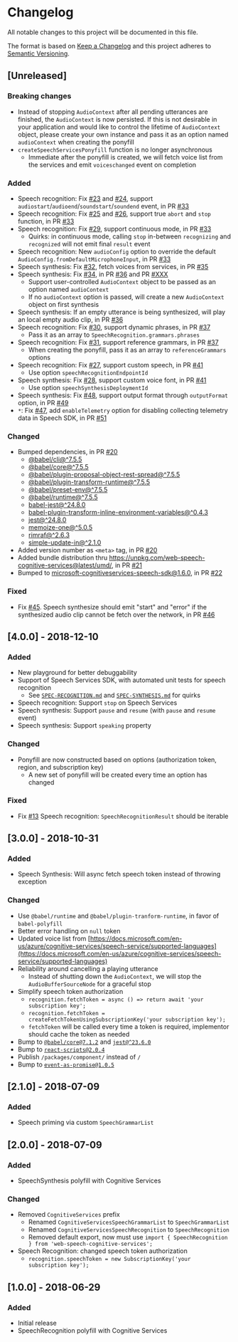 # Changelog
All notable changes to this project will be documented in this file.

The format is based on [Keep a Changelog](http://keepachangelog.com/en/1.0.0/)
and this project adheres to [Semantic Versioning](http://semver.org/spec/v2.0.0.html).

## [Unreleased]

### Breaking changes

- Instead of stopping `AudioContext` after all pending utterances are finished, the `AudioContext` is now persisted. If this is not desirable in your application and would like to control the lifetime of `AudioContext` object, please create your own instance and pass it as an option named `audioContext` when creating the ponyfill
- `createSpeechServicesPonyfill` function is no longer asynchronous
   - Immediate after the ponyfill is created, we will fetch voice list from the services and emit `voiceschanged` event on completion

### Added

- Speech recognition: Fix [#23](https://github.com/compulim/web-speech-cognitive-services/issues/23) and [#24](https://github.com/compulim/web-speech-cognitive-services/issues/24), support `audiostart`/`audioend`/`soundstart`/`soundend` event, in PR [#33](https://github.com/compulim/web-speech-cognitive-services/pull/33)
- Speech recognition: Fix [#25](https://github.com/compulim/web-speech-cognitive-services/issues/25) and [#26](https://github.com/compulim/web-speech-cognitive-services/issues/26), support true `abort` and `stop` function, in PR [#33](https://github.com/compulim/web-speech-cognitive-services/pull/33)
- Speech recognition: Fix [#29](https://github.com/compulim/web-speech-cognitive-services/issues/29), support continuous mode, in PR [#33](https://github.com/compulim/web-speech-cognitive-services/pull/33)
   - Quirks: in continuous mode, calling `stop` in-between `recognizing` and `recognized` will not emit final `result` event
- Speech recognition: New `audioConfig` option to override the default `AudioConfig.fromDefaultMicrophoneInput`, in PR [#33](https://github.com/compulim/web-speech-cognitive-services/pull/33)
- Speech synthesis: Fix [#32](https://github.com/compulim/web-speech-cognitive-services/issues/32), fetch voices from services, in PR [#35](https://github.com/compulim/web-speech-cognitive-services/pull/35)
- Speech synthesis: Fix [#34](https://github.com/compulim/web-speech-cognitive-services/issues/34), in PR [#36](https://github.com/compulim/web-speech-cognitive-services/pull/36) and PR [#XXX](https://github.com/compulim/web-speech-cognitive-services/pull/XXX)
   - Support user-controlled `AudioContext` object to be passed as an option named `audioContext`
   - If no `audioContext` option is passed, will create a new `AudioContext` object on first synthesis
- Speech synthesis: If an empty utterance is being synthesized, will play an local empty audio clip, in PR [#36](https://github.com/compulim/web-speech-cognitive-services/pull/36)
- Speech recognition: Fix [#30](https://github.com/compulim/web-speech-cognitive-services/issues/30), support dynamic phrases, in PR [#37](https://github.com/compulim/web-speech-cognitive-services/pull/37)
   - Pass it as an array to `SpeechRecognition.grammars.phrases`
- Speech recognition: Fix [#31](https://github.com/compulim/web-speech-cognitive-services/issues/31), support reference grammars, in PR [#37](https://github.com/compulim/web-speech-cognitive-services/pull/37)
   - When creating the ponyfill, pass it as an array to `referenceGrammars` options
- Speech recognition: Fix [#27](https://github.com/compulim/web-speech-cognitive-services/issues/27), support custom speech, in PR [#41](https://github.com/compulim/web-speech-cognitive-services/pull/41)
   - Use option `speechRecognitionEndpointId`
- Speech synthesis: Fix [#28](https://github.com/compulim/web-speech-cognitive-services/issues/28), support custom voice font, in PR [#41](https://github.com/compulim/web-speech-cognitive-services/pull/41)
   - Use option `speechSynthesisDeploymentId`
- Speech synthesis: Fix [#48](https://github.com/compulim/web-speech-cognitive-services/issues/48), support output format through `outputFormat` option, in PR [#49](https://github.com/compulim/web-speech-cognitive-services/pull/49)
- `*`: Fix [#47](https://github.com/compulim/web-speech-cognitive-services/issues/47), add `enableTelemetry` option for disabling collecting telemetry data in Speech SDK, in PR [#51](https://github.com/compulim/web-speech-cognitive-services/pull/51)

### Changed

- Bumped dependencies, in PR [#20](https://github.com/compulim/web-speech-cognitive-services/pull/20)
   - [@babel/cli@^7.5.5](https://www.npmjs.com/package/@babel/cli)
   - [@babel/core@^7.5.5](https://www.npmjs.com/package/@babel/core)
   - [@babel/plugin-proposal-object-rest-spread@^7.5.5](https://www.npmjs.com/package/@babel/plugin-proposal-object-rest-spread)
   - [@babel/plugin-transform-runtime@^7.5.5](https://www.npmjs.com/package/@babel/plugin-transform-runtime)
   - [@babel/preset-env@^7.5.5](https://www.npmjs.com/package/@babel/preset-env)
   - [@babel/runtime@^7.5.5](https://www.npmjs.com/package/@babel/runtime)
   - [babel-jest@^24.8.0](https://www.npmjs.com/package/babel-jest)
   - [babel-plugin-transform-inline-environment-variables@^0.4.3](https://www.npmjs.com/package/babel-plugin-transform-inline-environment-variables)
   - [jest@^24.8.0](https://www.npmjs.com/package/jest)
   - [memoize-one@^5.0.5](https://www.npmjs.com/package/memoize-one)
   - [rimraf@^2.6.3](https://www.npmjs.com/package/rimraf)
   - [simple-update-in@^2.1.0](https://www.npmjs.com/package/simple-update-in)
- Added version number as `<meta>` tag, in PR [#20](https://github.com/compulim/web-speech-cognitive-services/pull/20)
- Added bundle distribution thru https://unpkg.com/web-speech-cognitive-services@latest/umd/, in PR [#21](https://github.com/compulim/web-speech-cognitive-services/pull/21)
- Bumped to [microsoft-cognitiveservices-speech-sdk@1.6.0](https://www.npmjs.com/package/microsoft-cognitiveservices-speech-sdk), in PR [#22](https://github.com/compulim/web-speech-cognitive-services/pull/22)

### Fixed

- Fix [#45](https://github.com/compulim/web-speech-cognitive-services/issues/45). Speech synthesize should emit "start" and "error" if the synthesized audio clip cannot be fetch over the network, in PR [#46](https://github.com/compulim/web-speech-cognitive-services/issues/46)

## [4.0.0] - 2018-12-10
### Added
- New playground for better debuggability
- Support of Speech Services SDK, with automated unit tests for speech recognition
   - See [`SPEC-RECOGNITION.md`](SPEC-RECOGNITION.md) and [`SPEC-SYNTHESIS.md`](SPEC-SYNTHESIS.md) for quirks
- Speech recognition: Support `stop` on Speech Services
- Speech synthesis: Support `pause` and `resume` (with `pause` and `resume` event)
- Speech synthesis: Support `speaking` property

### Changed
- Ponyfill are now constructed based on options (authorization token, region, and subscription key)
   - A new set of ponyfill will be created every time an option has changed

### Fixed
- Fix [#13](https://github.com/compulim/web-speech-cognitive-services/issues/13) Speech recognition: `SpeechRecognitionResult` should be iterable

## [3.0.0] - 2018-10-31
### Added
- Speech Synthesis: Will async fetch speech token instead of throwing exception

### Changed
- Use `@babel/runtime` and `@babel/plugin-tranform-runtime`, in favor of `babel-polyfill`
- Better error handling on `null` token
- Updated voice list from [https://docs.microsoft.com/en-us/azure/cognitive-services/speech-service/supported-languages](https://docs.microsoft.com/en-us/azure/cognitive-services/speech-service/supported-languages)
- Reliability around cancelling a playing utterance
   - Instead of shutting down the `AudioContext`, we will stop the `AudioBufferSourceNode` for a graceful stop
- Simplify speech token authorization
   - `recognition.fetchToken = async () => return await 'your subscription key';`
   - `recognition.fetchToken = createFetchTokenUsingSubscriptionKey('your subscription key');`
   - `fetchToken` will be called every time a token is required, implementor should cache the token as needed
- Bump to [`@babel/core@7.1.2`](https://npmjs.com/package/@babel/core/v/7.1.2) and [`jest@^23.6.0`](https://npmjs.com/package/jest/v/23.6.0)
- Bump to [`react-scripts@2.0.4`](https://npmjs.com/package/react-scripts/v/2.0.4)
- Publish `/packages/component/` instead of `/`
- Bump to [`event-as-promise@1.0.5`](https://npmjs.com/package/event-as-promise/v/1.0.5)

## [2.1.0] - 2018-07-09
### Added
- Speech priming via custom `SpeechGrammarList`

## [2.0.0] - 2018-07-09
### Added
- SpeechSynthesis polyfill with Cognitive Services

### Changed
- Removed `CognitiveServices` prefix
   - Renamed `CognitiveServicesSpeechGrammarList` to `SpeechGrammarList`
   - Renamed `CognitiveServicesSpeechRecognition` to `SpeechRecognition`
   - Removed default export, now must use `import { SpeechRecognition } from 'web-speech-cognitive-services';`
- Speech Recognition: changed speech token authorization
   - `recognition.speechToken = new SubscriptionKey('your subscription key');`

## [1.0.0] - 2018-06-29
### Added
- Initial release
- SpeechRecognition polyfill with Cognitive Services
